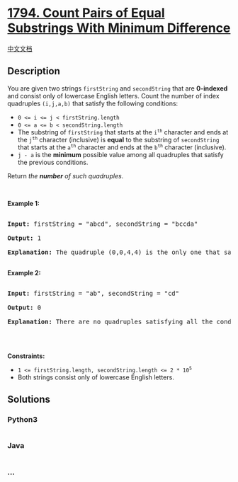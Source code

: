 # [1794. Count Pairs of Equal Substrings With Minimum Difference](https://leetcode.com/problems/count-pairs-of-equal-substrings-with-minimum-difference)

[中文文档](/solution/1700-1799/1794.Count%20Pairs%20of%20Equal%20Substrings%20With%20Minimum%20Difference/README.md)

## Description

<p>You are given two strings <code>firstString</code> and <code>secondString</code> that are <strong>0-indexed</strong> and consist only of lowercase English letters. Count the number of index quadruples <code>(i,j,a,b)</code> that satisfy the following conditions:</p>

<ul>
	<li><code>0 &lt;= i &lt;= j &lt; firstString.length</code></li>
	<li><code>0 &lt;= a &lt;= b &lt; secondString.length</code></li>
	<li>The substring of <code>firstString</code> that starts at the <code>i<sup>th</sup></code> character and ends at the <code>j<sup>th</sup></code> character (inclusive) is <strong>equal</strong> to the substring of <code>secondString</code> that starts at the <code>a<sup>th</sup></code> character and ends at the <code>b<sup>th</sup></code> character (inclusive).</li>
	<li><code>j - a</code> is the <strong>minimum</strong> possible value among all quadruples that satisfy the previous conditions.</li>
</ul>

<p>Return <em>the <strong>number</strong> of such quadruples</em>.</p>

<p>&nbsp;</p>

<p><strong>Example 1:</strong></p>

<pre>

<strong>Input:</strong> firstString = &quot;abcd&quot;, secondString = &quot;bccda&quot;

<strong>Output:</strong> 1

<strong>Explanation:</strong> The quadruple (0,0,4,4) is the only one that satisfies all the conditions and minimizes j - a.

</pre>

<p><strong>Example 2:</strong></p>

<pre>

<strong>Input:</strong> firstString = &quot;ab&quot;, secondString = &quot;cd&quot;

<strong>Output:</strong> 0

<strong>Explanation:</strong> There are no quadruples satisfying all the conditions.

</pre>

<p>&nbsp;</p>

<p><strong>Constraints:</strong></p>

<ul>
	<li><code>1 &lt;= firstString.length, secondString.length &lt;= 2 * 10<sup>5</sup></code></li>
	<li>Both strings consist only of lowercase English letters.</li>
</ul>

## Solutions

<!-- tabs:start -->

### **Python3**

```python

```

### **Java**

```java

```

### **...**

```

```

<!-- tabs:end -->
